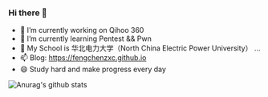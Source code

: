 ### Hi there 👋



- 🔭 I’m currently working on Qihoo 360
- 🌱 I’m currently learning Pentest && Pwn
- 👯 My School is 华北电力大学（North China Electric Power University） ...
- 📫 Blog: https://fengchenzxc.github.io
- 😄 Study hard and make progress every day

![Anurag's github stats](https://github-readme-stats.vercel.app/api?username=fengchenzxc&show_icons=true&theme=radical&hide=contribs,prs)

